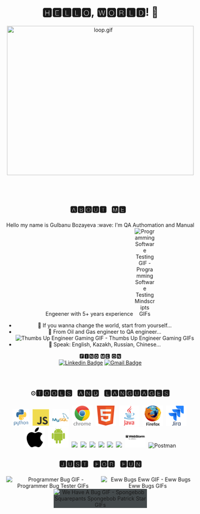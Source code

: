 <h1 align="center">
🅷🅴🅻🅻🅾, 🆆🅾🆁🅻🅳! 👋  </h1>
 <div align="center">

<img title="loop.gif" src="https://cdn.dribbble.com/users/861334/screenshots/3055114/media/9cb7d25caef5ed965212afdb471f62a5.gif" width="500" height="400">

 <br><br>
   <h2 align="center"> <pre>🅰🅱🅾🆄🆃 🅼🅴 </pre></h2>
  <div align="center">
Hello my name is Gulbanu Bozayeva :wave: I'm QA Authomation and Manual Engeener with 5+ years experience <img src="https://media.tenor.com/U3gdp2isP3EAAAAd/programming-software-testing.gif" width="55" height="55" alt="Programming Software Testing GIF - Programming Software Testing Mindscripts GIFs" style="max-width: 55px;">

 - 🌱 If you wanna change the world, start from yourself...
 - 🔭 From Oil and Gas engineer to QA engineer...<img src="https://media.tenor.com/RpxxkrGJ5VIAAAAC/thumbs-up-engineer-gaming.gif" width="75" height="75" alt="Thumbs Up Engineer Gaming GIF - Thumbs Up Engineer Gaming GIFs" style="max-width:75;">   
 - 💬 Speak: English, Kazakh, Russian, Chinese...
    
  🅵🅸🅽🅳 🅼🅴 🅾🅽 </h4>  
[![Linkedin Badge](https://img.shields.io/badge/-Linkedin-blue?style=flat&logo=Linkedin&logoColor=white)](https://www.linkedin.com/in/bgulbanu/) [![Gmail Badge](https://img.shields.io/badge/-guleka1809@gmail.com-c14438?style=flat-square&logo=Gmail&logoColor=white&link=mailto:guleka1809@gmail.com)](mailto:guleka1809@gmail.com)
<div align="center">
    
<br>
<h2 align="center"> <pre>⚙️🆃🅾🅾🅻🆂 🅰🅽🅳 🅻🅰🅽🅶🆄🅰🅶🅴🆂</pre></h2>
  <div align="center">   
 <div>
  <img src=https://github.com/devicons/devicon/blob/master/icons/python/python-original-wordmark.svg title="Python" alt="Python" width="45" height="45"/>&nbsp;
  <img src="https://github.com/devicons/devicon/blob/master/icons/javascript/javascript-original.svg" title="JavaScript" alt="JavaScript" width="45"       height="45"/>&nbsp;
  <img src="https://github.com/devicons/devicon/blob/master/icons/mysql/mysql-original-wordmark.svg" title="MySQL"  alt="MySQL" width="45" height="45"/>&nbsp; 
  <img src="https://github.com/devicons/devicon/blob/master/icons/chrome/chrome-original-wordmark.svg" title="Chrome" alt="Chrome" width="55" height="55"/>&nbsp;
  <img src="https://github.com/devicons/devicon/blob/master/icons/html5/html5-original.svg" title="HTML5" alt="HTML" width="55" height="55"/>&nbsp;
  <img src="https://github.com/devicons/devicon/blob/master/icons/java/java-original-wordmark.svg" title="Java" alt="Java" width="55" height="55"/>&nbsp;
  <img src="https://github.com/devicons/devicon/blob/master/icons/firefox/firefox-original-wordmark.svg" title="Firefox" alt="Firefox" width="55"/>&nbsp; 
  <img src="https://github.com/devicons/devicon/blob/master/icons/jira/jira-original-wordmark.svg" title="Jira" alt="Jira" width="55"/>&nbsp;  
  <img src="https://github.com/devicons/devicon/blob/master/icons/apple/apple-original.svg" title="Apple" alt="Apple" width="55"/>&nbsp;   
  <img src="https://github.com/devicons/devicon/blob/master/icons/android/android-original-wordmark.svg" title="Android" alt="Android" width="55"/>&nbsp;   
  <img src="https://cdn.jsdelivr.net/gh/devicons/devicon/icons/selenium/selenium-original.svg"  width="45"/>&nbsp;    
  <img src="https://cdn.jsdelivr.net/gh/devicons/devicon/icons/slack/slack-original.svg" width="45"/>&nbsp;
  <img src="https://cdn.jsdelivr.net/gh/devicons/devicon/icons/safari/safari-original.svg" width="45"/>&nbsp; 
  <img src="https://cdn.jsdelivr.net/gh/devicons/devicon/icons/pycharm/pycharm-original.svg" width="45"/>&nbsp;  
  <img src="https://cdn.jsdelivr.net/gh/devicons/devicon/icons/github/github-original-wordmark.svg" width="45"/>&nbsp;  
  <img src="https://cdn.jsdelivr.net/gh/devicons/devicon/icons/vscode/vscode-original.svg" width="45"/>&nbsp;
  <img src="https://github.com/devicons/devicon/blob/master/icons/webstorm/webstorm-original-wordmark.svg" title="Webstorm" alt="Webstorm" width="55"/>&nbsp;  
  <img src="https://camo.githubusercontent.com/93b32389bf746009ca2370de7fe06c3b5146f4c99d99df65994f9ced0ba41685/68747470733a2f2f7777772e766563746f726c6f676f2e7a6f6e652f6c6f676f732f676574706f73746d616e2f676574706f73746d616e2d69636f6e2e737667" title="Postman" alt="Postman" width="35"/> 

  <h2 align="center"> <pre>🅹🆄🆂🆃 🅵🅾🆁 🅵🆄🅽</pre></h2>
  <div align="center">
  
<img src="https://media.tenor.com/QrqIE5XUDDwAAAAd/programmer-bug.gif" width="250" height="250" alt="Programmer Bug GIF - Programmer Bug Tester GIFs" style="max-width: 250px;"> <img src="https://media.tenor.com/o8K70vT5lDAAAAAC/eww-bugs-eww.gif" width="250" height="250" alt="Eww Bugs Eww GIF - Eww Bugs Eww Bugs GIFs" style="max-width: 250px;"> <img src="https://media.tenor.com/sIB-6LgziVIAAAAC/spongebob-squarepants-spongebob.gif" width="250" height="250" alt="We Have A Bug GIF - Spongebob Squarepants Spongebob Patrick Star GIFs" style="max-width: 250px; background-color: rgb(68, 74, 76);"> 
    </div> 
